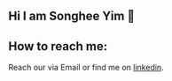 ## Hi I am Songhee Yim 👋 
## How to reach me:
Reach our via Email or find me on [linkedin](https://www.linkedin.com/in/songhee-y-821442167).


<!--
Here are some ideas to get you started:

- 🔭 I’m currently working on ...
- 🌱 I’m currently learning ...
- 👯 I’m looking to collaborate on ...
- 🤔 I’m looking for help with ...
- 💬 Ask me about ...
- 📫 How to reach me: ...
- 😄 Pronouns: ...
- ⚡ Fun fact: ...
-->
